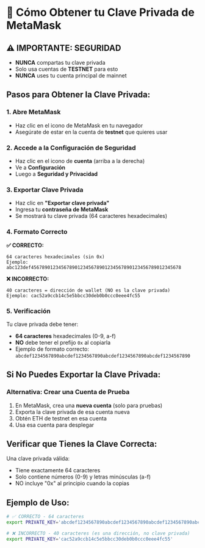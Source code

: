 # 🔑 Cómo Obtener tu Clave Privada de MetaMask

## ⚠️ IMPORTANTE: SEGURIDAD
- **NUNCA** compartas tu clave privada
- Solo usa cuentas de **TESTNET** para esto
- **NUNCA** uses tu cuenta principal de mainnet

## Pasos para Obtener la Clave Privada:

### 1. Abre MetaMask
- Haz clic en el icono de MetaMask en tu navegador
- Asegúrate de estar en la cuenta de **testnet** que quieres usar

### 2. Accede a la Configuración de Seguridad
- Haz clic en el icono de **cuenta** (arriba a la derecha)
- Ve a **Configuración**
- Luego a **Seguridad y Privacidad**

### 3. Exportar Clave Privada
- Haz clic en **"Exportar clave privada"**
- Ingresa tu **contraseña de MetaMask**
- Se mostrará tu clave privada (64 caracteres hexadecimales)

### 4. Formato Correcto

**✅ CORRECTO:**
```
64 caracteres hexadecimales (sin 0x)
Ejemplo: abc123def4567890123456789012345678901234567890123456789012345678
```

**❌ INCORRECTO:**
```
40 caracteres = dirección de wallet (NO es la clave privada)
Ejemplo: cac52a9ccb14c5e5bbcc30deb0b0ccc0eee4fc55
```

### 5. Verificación

Tu clave privada debe tener:
- **64 caracteres** hexadecimales (0-9, a-f)
- **NO** debe tener el prefijo `0x` al copiarla
- Ejemplo de formato correcto: `abcdef1234567890abcdef1234567890abcdef1234567890abcdef1234567890`

## Si No Puedes Exportar la Clave Privada:

### Alternativa: Crear una Cuenta de Prueba

1. En MetaMask, crea una **nueva cuenta** (solo para pruebas)
2. Exporta la clave privada de esa cuenta nueva
3. Obtén ETH de testnet en esa cuenta
4. Usa esa cuenta para desplegar

## Verificar que Tienes la Clave Correcta:

Una clave privada válida:
- Tiene exactamente 64 caracteres
- Solo contiene números (0-9) y letras minúsculas (a-f)
- NO incluye "0x" al principio cuando la copias

## Ejemplo de Uso:

```bash
# ✅ CORRECTO - 64 caracteres
export PRIVATE_KEY='abcdef1234567890abcdef1234567890abcdef1234567890abcdef1234567890'

# ❌ INCORRECTO - 40 caracteres (es una dirección, no clave privada)
export PRIVATE_KEY='cac52a9ccb14c5e5bbcc30deb0b0ccc0eee4fc55'
```
